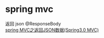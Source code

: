 # spring  mvc
返回 json @ResponseBody   
[spring MVC之返回JSON数据(Spring3.0 MVC)][1]




[1]: http://blog.csdn.net/yztezhl/article/details/21371715
